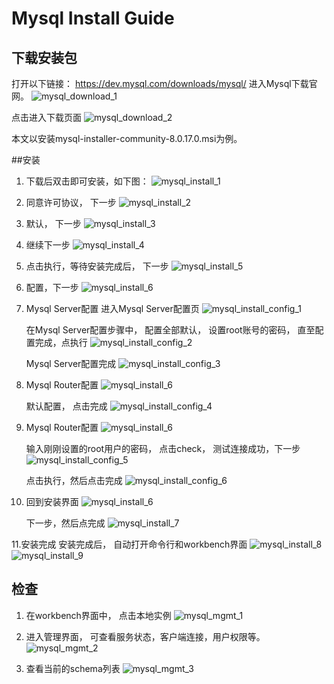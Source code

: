 # Mysql Install Guide

## 下载安装包
打开以下链接：
	https://dev.mysql.com/downloads/mysql/
进入Mysql下载官网。
![mysql_download_1](images/mysql_download_1.png)

点击进入下载页面
![mysql_download_2](images/mysql_download_2.png)

本文以安装mysql-installer-community-8.0.17.0.msi为例。


##安装
1. 下载后双击即可安装，如下图：
	![mysql_install_1](images/mysql_install_1.png)

2. 同意许可协议， 下一步
	![mysql_install_2](images/mysql_install_2.png)

3. 默认， 下一步
	![mysql_install_3](images/mysql_install_3.png)

4. 继续下一步
	![mysql_install_4](images/mysql_install_4.png)

5. 点击执行，等待安装完成后， 下一步
	![mysql_install_5](images/mysql_install_5.png)

6. 配置，下一步
	![mysql_install_6](images/mysql_install_6.png)

7. Mysql Server配置
	进入Mysql Server配置页
	![mysql_install_config_1](images/mysql_install_config_1.png)

	在Mysql Server配置步骤中， 配置全部默认， 设置root账号的密码， 直至配置完成，点执行
	![mysql_install_config_2](images/mysql_install_config_2.png)

	Mysql Server配置完成
	![mysql_install_config_3](images/mysql_install_config_3.png)

8. Mysql Router配置
	![mysql_install_6](images/mysql_install_6.png)

	默认配置， 点击完成
	![mysql_install_config_4](images/mysql_install_config_4.png)

9. Mysql Router配置
	![mysql_install_6](images/mysql_install_6.png)

	输入刚刚设置的root用户的密码， 点击check， 测试连接成功，下一步
	![mysql_install_config_5](images/mysql_install_config_5.png)

	点击执行，然后点击完成
	![mysql_install_config_6](images/mysql_install_config_6.png)

10. 回到安装界面
	![mysql_install_6](images/mysql_install_6.png)
	
	下一步，然后点完成
	![mysql_install_7](images/mysql_install_7.png)

11.安装完成
	安装完成后， 自动打开命令行和workbench界面
	![mysql_install_8](images/mysql_install_8.png)
	![mysql_install_9](images/mysql_install_9.png)
	

## 检查

1. 在workbench界面中， 点击本地实例
	![mysql_mgmt_1](images/mysql_mgmt_1.png)

2. 进入管理界面， 可查看服务状态，客户端连接，用户权限等。
	![mysql_mgmt_2](images/mysql_mgmt_2.png)

3. 查看当前的schema列表
	![mysql_mgmt_3](images/mysql_mgmt_3.png)
